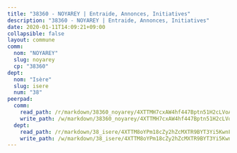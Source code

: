 ```yaml
---
title: "38360 - NOYAREY | Entraide, Annonces, Initiatives"
description: "38360 - NOYAREY | Entraide, Annonces, Initiatives"
date: 2020-01-11T14:09:21+09:00
collapsible: false
layout: commune
comm:
  nom: "NOYAREY"
  slug: noyarey
  cp: "38360"
dept:
  nom: "Isère"
  slug: isere
  num: "38"
peerpad:
  comm:
    read_path: /r/markdown/38360_noyarey/4XTTMH7cxAW4hf447Bptn51H2cLVoAVGfRSnUjiEUQxz3u8mb
    write_path: /w/markdown/38360_noyarey/4XTTMH7cxAW4hf447Bptn51H2cLVoAVGfRSnUjiEUQxz3u8mb-K3TgV1eUAAZPAB2negc4Wz4D3qYoxVGAsauxdCf3d9mbggG4mVTGP1mnrEdArxjbWrvq6XaQfzUi4Tg5BptxK8K8KJawSiCubqfVB6KcgC4XcZJyVsRapeAeayPtiSiZuSPYAd8y
  dept:
    read_path: /r/markdown/38_isere/4XTTM8oYPm18cZy2hZcMXTR9BYT3Yi5KwnFvpXu1TXaRq7Q3V
    write_path: /w/markdown/38_isere/4XTTM8oYPm18cZy2hZcMXTR9BYT3Yi5KwnFvpXu1TXaRq7Q3V-K3TgUoSzs2JpJwfbzBvgU8N95mHo7JXz7NbEctNRM3EDb2iYHA4maKm3pRQwmboULLPnLFTEhRgTawPTWpmxTxKbTwDgAEzA9tUHjpudQTWdKWfdVSegAo77eCwhXTaVG7AyUZEs
---
```


